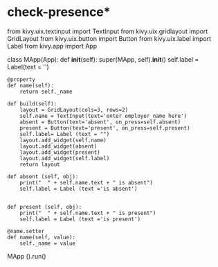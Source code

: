# check-presence*



from kivy.uix.textinput import TextInput
from kivy.uix.gridlayout import GridLayout
from kivy.uix.button import Button
from kivy.uix.label import Label
from kivy.app import App

class MApp(App):
    def __init__(self):
        super(MApp, self).__init__()
        self.label = Label(text = '')

    @property
    def name(self):
        return self._name

    def build(self):
        layout = GridLayout(cols=3, rows=2)
        self.name = TextInput(text='enter employer name here')
        absent = Button(text='absent', on_press=self.absent)
        present = Button(text='present', on_press=self.present)
        self.label= Label (text = "")
        layout.add_widget(self.name)
        layout.add_widget(absent)
        layout.add_widget(present)
        layout.add_widget(self.label)
        return layout

    def absent (self, obj):
        print("  " + self.name.text + " is absent")
        self.label = Label (text ='is absent')


    def present (self, obj):
        print("  " + self.name.text + " is present")
        self.label = Label (text ='is present')

    @name.setter
    def name(self, value):
        self._name = value


MApp ().run()
